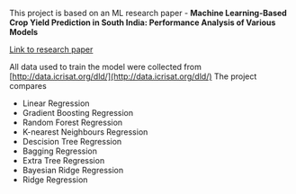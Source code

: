 This project is based on an ML research paper - **Machine Learning-Based Crop Yield Prediction in South India:
 Performance Analysis of Various Models**
 
 [Link to research paper](https://www.mdpi.com/2809008)


All data used to train the model were collected from [http://data.icrisat.org/dld/](http://data.icrisat.org/dld/)
The project compares
- Linear Regression
- Gradient Boosting Regression
- Random Forest Regression
- K-nearest Neighbours Regression
- Descision Tree Regression
- Bagging Regression
- Extra Tree Regression
- Bayesian Ridge Regression
- Ridge Regression
